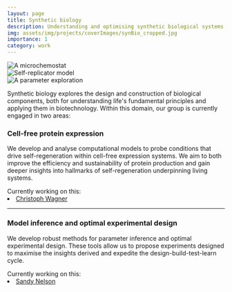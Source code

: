 ```yaml
---
layout: page
title: Synthetic biology
description: Understanding and optimising synthetic biological systems
img: assets/img/projects/coverImages/synBio_cropped.jpg
importance: 1
category: work
---
```


<div class="container">
  <div class="img-group">
    <div class="img2">
      <img src="../../assets/img/projects/textImages/chemostat0.JPG" alt="A microchemostat" class="img-fluid rounded z-depth-1">
    </div>
    <div class="img2">
      <img src="../../assets/img/projects/textImages/emprRG_v1.png" alt="Self-replicator model" class="img-fluid rounded z-depth-1">
    </div>
    <div class="img2">
      <img src="../../assets/img/projects/textImages/20230811_hm_DmDr.png" alt="A parameter exploration" class="img-fluid rounded z-depth-1">
    </div>
  </div>
</div>

Synthetic biology explores the design and construction of biological components, both for understanding life's
fundamental principles and applying them in biotechnology. Within this domain, our group is currently engaged in two
areas:

### Cell-free protein expression

We develop and analyse computational models to probe conditions that drive self-regeneration within cell-free
expression systems. We aim to both improve the efficiency and sustainability of protein production and gain deeper
insights into hallmarks of self-regeneration underpinning living systems.

<div>
  <span> Currently working on this: </span>
  <li class="tab"><a href="/people/christophWagner/">Christoph Wagner</a></li>
</div>

---

### Model inference and optimal experimental design

We develop robust methods for parameter inference and optimal experimental design. These tools allow us to propose
experiments designed to maximise the insights derived and expedite the design-build-test-learn cycle.

<div>
  <span> Currently working on this: </span>
  <li class="tab"><a href="/people/sandyNelson/">Sandy Nelson</a></li>
</div>

